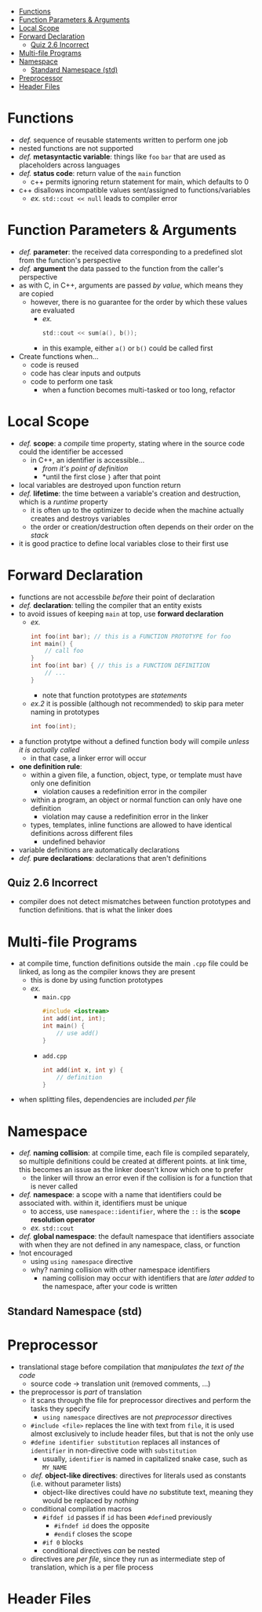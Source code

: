 - [Functions](#functions)
- [Function Parameters & Arguments](#function-parameters--arguments)
- [Local Scope](#local-scope)
- [Forward Declaration](#forward-declaration)
  - [Quiz 2.6 Incorrect](#quiz-26-incorrect)
- [Multi-file Programs](#multi-file-programs)
- [Namespace](#namespace)
  - [Standard Namespace (std)](#standard-namespace-std)
- [Preprocessor](#preprocessor)
- [Header Files](#header-files)

# Functions
- *def.* sequence of reusable statements written to perform one job
- nested functions are not supported
- *def.* **metasyntactic variable**: things like ```foo``` ```bar``` that are used as placeholders across languages
- *def.* **status code**: return value of the ```main``` function
  - c++ permits ignoring return statement for main, which defaults to $0$
- c++ disallows incompatible values sent/assigned to functions/variables
  - *ex.* ```std::cout << null``` leads to compiler error

# Function Parameters & Arguments
- *def.* **parameter**: the received data corresponding to a predefined slot from the function's perspective
- *def.* **argument** the data passed to the function from the caller's perspective
- as with C, in C++, arguments are passed *by value*, which means they are copied
  - however, there is no guarantee for the order by which these values are evaluated
    - *ex.*
        ```c
        std::cout << sum(a(), b());
        ```
    - in this example, either ```a()``` or ```b()``` could be called first
- Create functions when...
  - code is reused
  - code has clear inputs and outputs
  - code to perform one task
    - when a function becomes multi-tasked or too long, refactor

# Local Scope
- *def.* **scope**: a *compile* time property, stating where in the source code could the identifier be accessed
  - in C++, an identifier is accessible...
    - *from it's point of definition*
    - *until the first close ```}``` after that point
- local variables are destroyed upon function return
- *def.* **lifetime**: the time between a variable's creation and destruction, which is a *runtime* property
  - it is often up to the optimizer to decide when the machine actually creates and destroys variables
  - the order or creation/destruction often depends on their order on the *stack*
- it is good practice to define local variables close to their first use

# Forward Declaration
- functions are not accessbile *before* their point of declaration
- *def.* **declaration**: telling the compiler that an entity exists
- to avoid issues of keeping ```main``` at top, use **forward declaration**
  - *ex.*
      ```c
      int foo(int bar); // this is a FUNCTION PROTOTYPE for foo
      int main() {
          // call foo
      }
      int foo(int bar) { // this is a FUNCTION DEFINITION
          // ...
      }
      ```
    - note that function prototypes are *statements*
  - *ex.2* it is possible (although not recommended) to skip para meter naming in prototypes
    ```c
    int foo(int);
    ```
- a function protytpe without a defined function body will compile *unless it is actually called*
  - in that case, a linker error will occur
- **one definition rule**:
  - within a given file, a function, object, type, or template must have only one definition
    - violation causes a redefinition error in the compiler
  - within a program, an object or normal function can only have one definition
    - violation may cause a redefinition error in the linker
  - types, templates, inline functions are allowed to have identical definitions across different files
    - undefined behavior
- variable definitions are automatically declarations
- *def.* **pure declarations**: declarations that aren't definitions
## Quiz 2.6 Incorrect
- compiler does not detect mismatches between function prototypes and function definitions. that is what the linker does

# Multi-file Programs
- at compile time, function definitions outside the main ```.cpp``` file could be linked, as long as the compiler knows they are present
  - this is done by using function prototypes
  - *ex.*
    - ```main.cpp```
        ```c
        #include <iostream>
        int add(int, int);
        int main() { 
            // use add()
        }
        ```
    - ```add.cpp```
        ```c
        int add(int x, int y) {
            // definition
        }
        ```
- when splitting files, dependencies are included *per file*

# Namespace
- *def.* **naming collision**: at compile time, each file is compiled separately, so multiple definitions could be created at different points. at link time, this becomes an issue as the linker doesn't know which one to prefer
  -  the linker will throw an error even if the collision is for a function that is never called
- *def.* **namespace**: a scope with a name that identifiers could be associated with. within it, identifiers must be unique
  - to access, use ```namespace::identifier```, where the ```::``` is the **scope resolution operator**
  - *ex.* ```std::cout```
- *def.* **global namespace**: the default namespace that identifiers associate with when they are not defined in any namespace, class, or function
- !not encouraged
  - using ```using namespace``` directive
  - why? naming collision with other namespace identifiers
    - naming collision may occur with identifiers that are *later added* to the namespace, after your code is written

## Standard Namespace (std)

# Preprocessor
- translational stage before compilation that *manipulates the text of the code*
  - source code $\to$ translation unit (removed comments, ...)
- the preprocessor is *part* of translation
  - it scans through the file for preprocessor directives and perform the tasks they specify
    - ```using namespace``` directives are not *preprocessor* directives
  - ```#include <file>``` replaces the line with text from ```file```, it is used almost exclusively to include header files, but that is not the only use
  - ```#define identifier substitution``` replaces all instances of ```identifier``` in non-directive code with ```substitution```
    - usually, ```identifier``` is named in capitalized snake case, such as ```MY_NAME```
  - *def.* **object-like directives**: directives for literals used as constants (i.e. without parameter lists)
    - object-like directives could have *no* substitute text, meaning they would be replaced by *nothing*
  - conditional compilation macros
    - ```#ifdef id``` passes if ```id``` has been ```#define```d previously
      - ```#ifndef id``` does the opposite
      - ```#endif``` closes the scope
    - ```#if 0``` blocks
    - conditional directives *can* be nested
  - directives are *per file*, since they run as intermediate step of translation, which is a per file process

# Header Files
